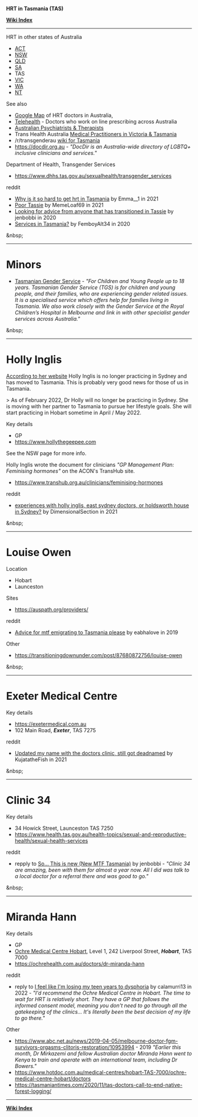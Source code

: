 **HRT in Tasmania (TAS)**

**[Wiki Index](w/TransWiki/index)**
*****

HRT in other states of Australia

* [ACT](w/TransWiki/hrt/australia/act)
* [NSW](w/TransWiki/hrt/australia/nsw)
* [QLD](w/TransWiki/hrt/australia/qld)
* [SA](w/TransWiki/hrt/australia/sa)
* TAS
* [VIC](w/TransWiki/hrt/australia/vic)
* [WA](w/TransWiki/hrt/australia/wa)
* [NT](w/TransWiki/hrt/australia/nt)

See also

* [Google Map](https://www.google.com/maps/d/drive?state=%7B%22ids%22%3A%5B%2217npJeZICXFH317r3T42Agxg79sbHRFs_%22%5D%2C%22action%22%3A%22open%22%2C%22userId%22%3A%22102350253060603230985%22%7D&amp;usp=sharing) of HRT doctors in Australia, 
* [Telehealth](w/TransWiki/hrt/australia#wiki_telehealth) - Doctors who work on line prescribing across Australia
* [Australian Psychiatrists &amp; Therapists](w/TransSurgeriesWiki/psychs/australia)
* Trans Health Australia [Medical Practitioners in Victoria &amp; Tasmania](http://www.transhealthaustralia.org/index.php/vic-tas/4-medical-practitioners-vic-tas)
* /r/transgenderau [wiki for Tasmania](https://www.reddit.com/r/transgenderau/wiki/resources-tas)
* https://docdir.org.au - *"DocDir is an Australia-wide directory of LGBTQ+ inclusive clinicians and services."*

Department of Health, Transgender Services

* https://www.dhhs.tas.gov.au/sexualhealth/transgender_services

reddit

* [Why is it so hard to get hrt in Tasmania](https://www.reddit.com/r/transgenderau/comments/nfxk8z/why_is_it_so_hard_to_get_hrt_in_tasmania/) by  Emma__1 in 2021
* [Poor Tassie](https://www.reddit.com/r/transgenderau/comments/kxhscn/poor_tassie/) by MemeLoaf69 in 2021
* [Looking for advice from anyone that has transitioned in Tassie](https://www.reddit.com/r/transgenderau/comments/iwblwh/looking_for_advice_from_anyone_that_has/) by jenbobbi in 2020
* [Services in Tasmania?](https://www.reddit.com/r/transgenderau/comments/fo28w6/services_in_tasmania/) by FemboyAlt34 in 2020




&amp;nbsp;
*****
# Minors


* [Tasmanian Gender Service](https://www.dhhs.tas.gov.au/sexualhealth/tasmanian_gender_service) - *"For Children and Young People up to 18 years. Tasmanian Gender Service (TGS) is for children and young people, and their families, who are experiencing gender related issues. It is a specialised service which offers help for families living in Tasmania. We also work closely with the Gender Service at the Royal Children’s Hospital in Melbourne and link in with other specialist gender services across Australia."*

&amp;nbsp;
*****
# Holly Inglis

[According to her website](https://www.hollythegeepee.com/) Holly Inglis is no longer practicing in Sydney and has moved to Tasmania. This is probably very good news for those of us in Tasmania.

&gt; As of February 2022, Dr Holly will no longer be practicing in Sydney. She is moving with her partner to Tasmania to pursue her lifestyle goals. She will start practicing in Hobart sometime in April / May 2022.

Key details

* GP
* https://www.hollythegeepee.com

See the NSW page for more info.

Holly Inglis wrote the document for clinicians *"GP Management Plan: Feminising hormones"* on the ACON's TransHub site.

* https://www.transhub.org.au/clinicians/feminising-hormones

reddit

* [experiences with holly inglis, east sydney doctors, or holdsworth house in Sydney?](https://www.reddit.com/r/transgenderau/comments/nfxxk4/experiences_with_holly_inglis_east_sydney_doctors/) by  DimensionalSection in 2021



&amp;nbsp;
*****
# Louise Owen

Location

* Hobart
* Launceston

Sites

* https://auspath.org/providers/

reddit

* [Advice for mtf emigrating to Tasmania please](https://www.reddit.com/r/transgenderau/comments/avsfzy/advice_for_mtf_emigrating_to_tasmania_please/) by eabhalove in 2019

Other

* https://transitioningdownunder.com/post/87680872756/louise-owen



&amp;nbsp;
*****
# Exeter Medical Centre

Key details

* https://exetermedical.com.au
* 102 Main Road, ***Exeter***, TAS 7275

reddit

* [Updated my name with the doctors clinic, still got deadnamed](https://www.reddit.com/r/transgenderau/comments/qb1k2m/updated_my_name_with_the_doctors_clinic_still_got/) by KujatatheFish in 2021


&amp;nbsp;
*****
# Clinic 34

Key details

* 34 Howick Street, Launceston TAS 7250
* https://www.health.tas.gov.au/health-topics/sexual-and-reproductive-health/sexual-health-services

reddit

* repply to [So... This is new (New MTF Tasmania)](https://www.reddit.com/r/transgenderau/comments/tfic3o/so_this_is_new_new_mtf_tasmania/i0xrk0k/) by jenbobbi - *"Clinic 34 are amazing, been with them for almost a year now. All I did was talk to a local doctor for a referral there and was good to go."*


&amp;nbsp;
*****
# Miranda Hann

Key details

* GP
* [Ochre Medical Centre Hobart](https://ochrehealth.com.au/medical-centre-hobart/contact-us/), Level 1, 242 Liverpool Street, ***Hobart***, TAS 7000
* https://ochrehealth.com.au/doctors/dr-miranda-hann

reddit

* reply to [I feel like I'm losing my teen years to dysphoria](https://www.reddit.com/r/transgenderau/comments/wdexvn/i_feel_like_im_losing_my_teen_years_to_dysphoria/iikmokp/) by calamurri13 in 2022 - *"I'd recommend the Ochre Medical Centre in Hobart. The time to wait for HRT is relatively short. They have a GP that follows the informed consent model, meaning you don't need to go through all the gatekeeping of the clinics... It's literally been the best decision of my life to go there."*

Other

* https://www.abc.net.au/news/2019-04-05/melbourne-doctor-fgm-survivors-orgasms-clitoris-restoration/10953994 - 2019 *"Earlier this month, Dr Mirkazemi and fellow Australian doctor Miranda Hann went to Kenya to train and operate with an international team, including Dr Bowers."*
* https://www.hotdoc.com.au/medical-centres/hobart-TAS-7000/ochre-medical-centre-hobart/doctors
* https://tasmaniantimes.com/2020/11/tas-doctors-call-to-end-native-forest-logging/

*****
**[Wiki Index](w/TransWiki/index)**